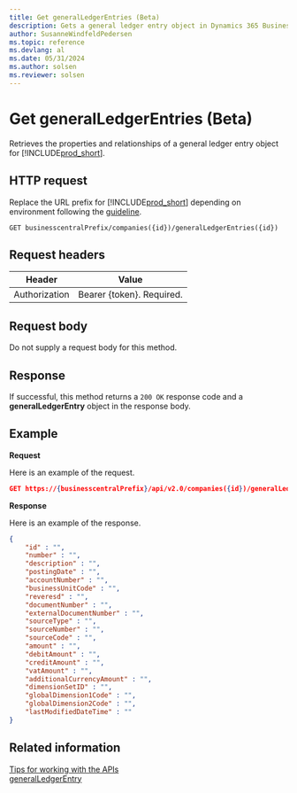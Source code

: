 ```yaml
---
title: Get generalLedgerEntries (Beta)
description: Gets a general ledger entry object in Dynamics 365 Business Central (Beta).
author: SusanneWindfeldPedersen
ms.topic: reference
ms.devlang: al
ms.date: 05/31/2024
ms.author: solsen
ms.reviewer: solsen
---
```


<!-- NOTE: This article is an auto-generated stub from the metadata file. -->
<!-- The sections marked with an EDIT_IS_REQUIRED require manual editing. -->
# Get generalLedgerEntries (Beta)

Retrieves the properties and relationships of a general ledger entry object for [!INCLUDE[prod_short](../../../includes/prod_short.md)].

## HTTP request

Replace the URL prefix for [!INCLUDE[prod_short](../../../includes/prod_short.md)] depending on environment following the [guideline](../../../api-reference/v2.0/endpoints-apis-for-dynamics.md).
<!-- START>EDIT_IS_REQUIRED. There URL for accessing the endpoint might be different -->
```
GET businesscentralPrefix/companies({id})/generalLedgerEntries({id})
```
<!-- END>EDIT_IS_REQUIRED -->
## Request headers

|Header|Value|
|------|-----|
|Authorization  |Bearer {token}. Required. |

## Request body

Do not supply a request body for this method.

## Response

If successful, this method returns a ```200 OK``` response code and a **generalLedgerEntry** object in the response body.

## Example

**Request**

Here is an example of the request.
<!-- START>EDIT_IS_REQUIRED. There URL for accessing the endpoint might be different -->
```json
GET https://{businesscentralPrefix}/api/v2.0/companies({id})/generalLedgerEntries({id})
```
<!-- END>EDIT_IS_REQUIRED -->
**Response**

Here is an example of the response.

<!-- START>EDIT_IS_REQUIRED. Fill in values for properties -->
```json
{
    "id" : "",
    "number" : "",
    "description" : "",
    "postingDate" : "",
    "accountNumber" : "",
    "businessUnitCode" : "",
    "reveresd" : "",
    "documentNumber" : "",
    "externalDocumentNumber" : "",
    "sourceType" : "",
    "sourceNumber" : "",
    "sourceCode" : "",
    "amount" : "",
    "debitAmount" : "",
    "creditAmount" : "",
    "vatAmount" : "",
    "additionalCurrencyAmount" : "",
    "dimensionSetID" : "",
    "globalDimension1Code" : "",
    "globalDimension2Code" : "",
    "lastModifiedDateTime" : ""
}
```
<!-- END>EDIT_IS_REQUIRED -->
## Related information

[Tips for working with the APIs](/dynamics365/business-central/dev-itpro/developer/devenv-connect-apps-tips)  
[generalLedgerEntry](../resources/dynamics_generalLedgerEntry.md)  
